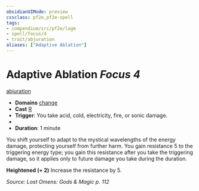 ```yaml
---
obsidianUIMode: preview
cssclass: pf2e,pf2e-spell
tags:
- compendium/src/pf2e/logm
- spell/focus/4
- trait/abjuration
aliases: ["Adaptive Ablation"]
---
```

# Adaptive Ablation *Focus 4*   
[abjuration](abjuration.md "Abjuration School Trait")  

- **Domains** [change](Reference/Compendium/Setting/domains.md#Change)
- **Cast** [R](chapter-9-playing-the-game.md#Actions "Reaction") 
- **Trigger**: You take acid, cold, electricity, fire, or sonic damage.
- 
- **Duration**: 1 minute

You shift yourself to adapt to the mystical wavelengths of the energy damage, protecting yourself from further harm. You gain resistance 5 to the triggering energy type; you gain this resistance after you take the triggering damage, so it applies only to future damage you take during the duration.

**Heightened (+ 2)** Increase the resistance by 5.

*Source: Lost Omens: Gods & Magic p. 112*